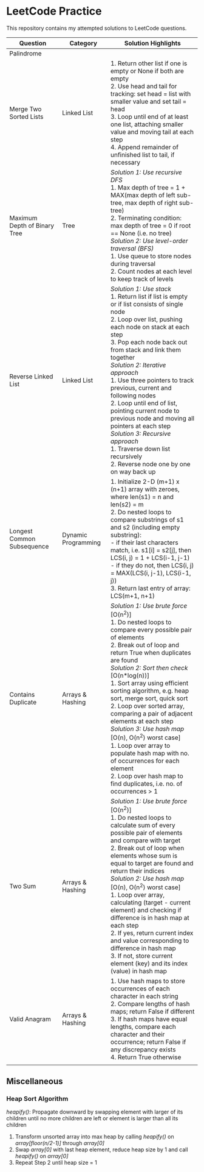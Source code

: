 # LeetCode Practice

This repository contains my attempted solutions to LeetCode questions.

| Question | Category | Solution Highlights |
| -------- | -------- | ------------------- |
| Palindrome | |
| Merge Two Sorted Lists | Linked List | 1. Return other list if one is empty or None if both are empty <br> 2. Use head and tail for tracking: set head = list with smaller value and set tail = head <br> 3. Loop until end of at least one list, attaching smaller value and moving tail at each step <br> 4. Append remainder of unfinished list to tail, if necessary |
| Maximum Depth of Binary Tree | Tree | *Solution 1: Use recursive DFS* <br> 1. Max depth of tree = 1 + MAX(max depth of left sub-tree, max depth of right sub-tree) <br> 2. Terminating condition: max depth of tree = 0 if root == None (i.e. no tree) <br> *Solution 2: Use level-order traversal (BFS)* <br> 1. Use queue to store nodes during traversal <br> 2. Count nodes at each level to keep track of levels |
| Reverse Linked List | Linked List | *Solution 1: Use stack* <br> 1. Return list if list is empty or if list consists of single node <br> 2. Loop over list, pushing each node on stack at each step <br> 3. Pop each node back out from stack and link them together <br> *Solution 2: Iterative approach* <br> 1. Use three pointers to track previous, current and following nodes <br> 2. Loop until end of list, pointing current node to previous node and moving all pointers at each step <br> *Solution 3: Recursive approach* <br> 1. Traverse down list recursively <br> 2. Reverse node one by one on way back up |
| Longest Common Subsequence | Dynamic Programming | 1. Initialize 2-D (m+1) x (n+1) array with zeroes, where len(s1) = n and len(s2) = m <br> 2. Do nested loops to compare substrings of s1 and s2 (including empty substring): <br> - if their last characters match, i.e. s1[i] = s2[j], then LCS(i, j) = 1 + LCS(i-1, j-1) <br> - if they do not, then LCS(i, j) = MAX(LCS(i, j-1), LCS(i-1, j)) <br> 3. Return last entry of array: LCS(m+1, n+1) |
| Contains Duplicate | Arrays & Hashing | *Solution 1: Use brute force* [O(n<sup>2</sup>)] <br> 1. Do nested loops to compare every possible pair of elements <br> 2. Break out of loop and return True when duplicates are found <br> *Solution 2: Sort then check* [O(n*log(n))] <br> 1. Sort array using efficient sorting algorithm, e.g. heap sort, merge sort, quick sort <br> 2. Loop over sorted array, comparing a pair of adjacent elements at each step <br> *Solution 3: Use hash map* [O(n), O(n<sup>2</sup>) worst case] <br> 1. Loop over array to populate hash map with no. of occurrences for each element <br> 2. Loop over hash map to find duplicates, i.e. no. of occurrences > 1 |
| Two Sum | Arrays & Hashing | *Solution 1: Use brute force* [O(n<sup>2</sup>)] <br> 1. Do nested loops to calculate sum of every possible pair of elements and compare with target <br> 2. Break out of loop when elements whose sum is equal to target are found and return their indices <br> *Solution 2: Use hash map* [O(n), O(n<sup>2</sup>) worst case] <br> 1. Loop over array, calculating (target - current element) and checking if difference is in hash map at each step <br> 2. If yes, return current index and value corresponding to difference in hash map <br> 3. If not, store current element (key) and its index (value) in hash map |
| Valid Anagram | Arrays & Hashing | 1. Use hash maps to store occurrences of each character in each string <br> 2. Compare lengths of hash maps; return False if different <br> 3. If hash maps have equal lengths, compare each character and their occurrence; return False if any discrepancy exists <br> 4. Return True otherwise |
||||

## Miscellaneous

### Heap Sort Algorithm
*heapify()*: Propagate downward by swapping element with larger of its children until no more children are left or element is larger than all its children
1. Transform unsorted array into max heap by calling *heapify()* on *array[floor(n/2-1)]* through *array[0]*
2. Swap *array[0]* with last heap element, reduce heap size by 1 and call *heapify()* on *array[0]*
3. Repeat Step 2 until heap size = 1

